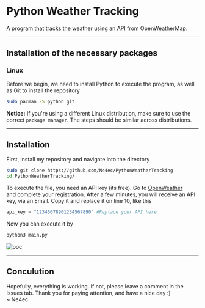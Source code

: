 # Python Weather Tracking
A program that tracks the weather using an API from OpenWeatherMap.
_____
## Installation of the necessary packages
### Linux  
Before we begin, we need to install Python to execute the program, as well as Git to install the repository
```bash
sudo pacman -S python git 
```
**Notice:** If you're using a different Linux distribution, make sure to use the correct `package manager`. The steps should be similar across distributions.
____
## Installation
First, install my repository and navigate into the directory
```bash
sudo git clone https://github.com/Ne4ec/PythonWeatherTracking
cd PythonWeatherTracking/
```
To execute the file, you need an API key (its free). Go to [OpenWeather](https://openweathermap.org/) <br>and complete your registration.
After a few minutes, you will receive an API key, via an Email. Copy it and replace it on line 10, like this
```python
api_key = "12345678901234567890" #Replace your API here  
```
Now you can execute it by
```bash
python3 main.py
```
![poc](https://github.com/Ne4ec/PythonWeatherTracking/blob/main/.poc.png)
____
## Conculution
Hopefully, everything is working. If not, please leave a comment in the Issues tab. Thank you for paying attention, and have a nice day :)<br>
~ Ne4ec
